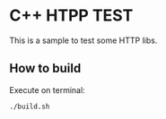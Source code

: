 # C++ HTPP TEST

This is a sample to test some HTTP libs.

## How to build

Execute on terminal:

```
./build.sh
```
